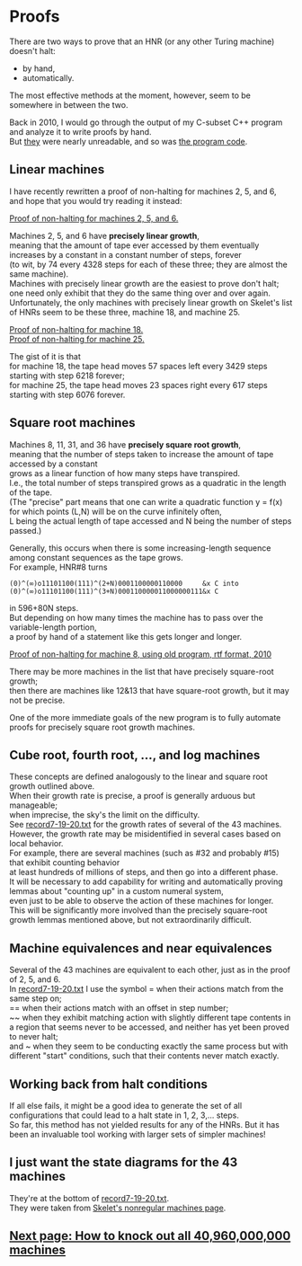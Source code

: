 # Proofs

There are two ways to prove that an HNR (or any other Turing machine) doesn't halt:  
- by hand,
- automatically.

The most effective methods at the moment, however, seem to be somewhere in between the two.

Back in 2010, I would go through the output of my C-subset C++ program and analyze it to write proofs by hand.  
But [they](https://github.com/danbriggs/Turing2010/tree/master/proofs) were nearly unreadable, and so was [the program code](https://github.com/danbriggs/Turing2010).

## Linear machines

I have recently rewritten a proof of non-halting for machines 2, 5, and 6,  
and hope that you would try reading it instead:

[Proof of non-halting for machines 2, 5, and 6.](../proofs/proof2and5and6.txt)

Machines 2, 5, and 6 have __precisely linear growth__,  
meaning that the amount of tape ever accessed by them eventually increases by a constant in a constant number of steps, forever  
(to wit, by 74 every 4328 steps for each of these three; they are almost the same machine).  
Machines with precisely linear growth are the easiest to prove don't halt;  
one need only exhibit that they do the same thing over and over again.  
Unfortunately, the only machines with precisely linear growth on Skelet's list of HNRs seem to be these three, machine 18, and machine 25.

[Proof of non-halting for machine 18.](../proofs/proof18.txt)  
[Proof of non-halting for machine 25.](../proofs/proof25.txt)

The gist of it is that  
for machine 18, the tape head moves 57 spaces left every 3429 steps starting with step 6218 forever;  
for machine 25, the tape head moves 23 spaces right every 617 steps starting with step 6076 forever.

## Square root machines

Machines 8, 11, 31, and 36 have __precisely square root growth__,  
meaning that the number of steps taken to increase the amount of tape accessed by a constant  
grows as a linear function of how many steps have transpired.  
I.e., the total number of steps transpired grows as a quadratic in the length of the tape.  
(The "precise" part means that one can write a quadratic function y = f(x)
for which points (L,N) will be on the curve infinitely often,  
L being the actual length of tape accessed and N being the number of steps passed.)

Generally, this occurs when there is some increasing-length sequence among constant sequences as the tape grows.  
For example, HNR#8 turns

    (0)^(∞)o11101100(111)^(2+N)0001100000110000     &x C into
    (0)^(∞)o11101100(111)^(3+N)000110000011000000111&x C
	
in 596+80N steps.  
But depending on how many times the machine has to pass over the variable-length portion,  
a proof by hand of a statement like this gets longer and longer.

[Proof of non-halting for machine 8, using old program, rtf format, 2010](https://github.com/danbriggs/Turing2010/tree/master/proofs/8/proof%20for%208th.rtf)

There may be more machines in the list that have precisely square-root growth;  
then there are machines like 12&13 that have square-root growth, but it may not be precise.

One of the more immediate goals of the new program is to fully automate proofs for precisely square root growth machines.

## Cube root, fourth root, ..., and log machines

These concepts are defined analogously to the linear and square root growth outlined above.  
When their growth rate is precise, a proof is generally arduous but manageable;  
when imprecise, the sky's the limit on the difficulty.  
See [record7-19-20.txt](record7-19-20.txt) for the growth rates of several of the 43 machines.  
However, the growth rate may be misidentified in several cases based on local behavior.  
For example, there are several machines (such as #32 and probably #15) that exhibit counting behavior  
at least hundreds of millions of steps, and then go into a different phase.  
It will be necessary to add capability for writing and automatically proving lemmas about "counting up" in a custom numeral system,  
even just to be able to observe the action of these machines for longer.  
This will be significantly more involved than the precisely square-root growth lemmas mentioned above, but not extraordinarily difficult.

## Machine equivalences and near equivalences

Several of the 43 machines are equivalent to each other, just as in the proof of 2, 5, and 6.  
In [record7-19-20.txt](record7-19-20.txt) I use the symbol = when their actions match from the same step on;  
== when their actions match with an offset in step number;  
~~ when they exhibit matching action with slightly different tape contents in a region that seems never to be accessed, and neither has yet been proved to never halt;  
and ~ when they seem to be conducting exactly the same process but with different "start" conditions, such that their contents never match exactly.

## Working back from halt conditions

If all else fails, it might be a good idea to generate the set of all configurations that could lead to a halt state in 1, 2, 3,... steps.  
So far, this method has not yielded results for any of the HNRs. But it has been an invaluable tool working with larger sets of simpler machines!

## I just want the state diagrams for the 43 machines

They're at the bottom of [record7-19-20.txt](record7-19-20.txt).  
They were taken from [Skelet's nonregular machines page](https://skelet.ludost.net/bb/nreg.html).

## [Next page: How to knock out all 40,960,000,000 machines](allmachines.md)